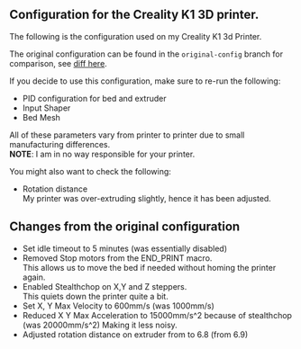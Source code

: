## Configuration for the Creality K1 3D printer.
The following is the configuration used on my Creality K1 3d Printer.

The original configuration can be found in the `original-config` branch for comparison, see [diff here](https://github.com/husjon/creality-k1/compare/original-config...main?diff=split).


If you decide to use this configuration, make sure to re-run the following:
* PID configuration for bed and extruder
* Input Shaper
* Bed Mesh

All of these parameters vary from printer to printer due to small manufacturing differences.  
**NOTE**: I am in no way responsible for your printer.

You might also want to check the following:
* Rotation distance  
  My printer was over-extruding slightly, hence it has been adjusted.


## Changes from the original configuration
* Set idle timeout to 5 minutes (was essentially disabled)
* Removed Stop motors from the END_PRINT macro.  
  This allows us to move the bed if needed without homing the printer again.
* Enabled Stealthchop on X,Y and Z steppers.  
  This quiets down the printer quite a bit.
* Set X, Y Max Velocity to 600mm/s (was 1000mm/s)
* Reduced X Y Max Acceleration to 15000mm/s^2 because of stealthchop (was 20000mm/s^2)
  Making it less noisy.
* Adjusted rotation distance on extruder from to 6.8 (from 6.9)
